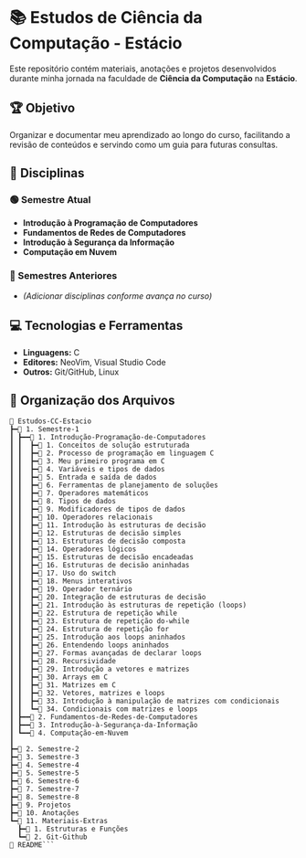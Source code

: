# 📚 Estudos de Ciência da Computação - Estácio

Este repositório contém materiais, anotações e projetos desenvolvidos durante minha jornada na faculdade de **Ciência da Computação** na **Estácio**.

## 🏆 Objetivo

Organizar e documentar meu aprendizado ao longo do curso, facilitando a revisão de conteúdos e servindo como um guia para futuras consultas.

## 📖 Disciplinas

### 🟢 Semestre Atual

- **Introdução à Programação de Computadores**
- **Fundamentos de Redes de Computadores**
- **Introdução à Segurança da Informação**
- **Computação em Nuvem**

### 📌 Semestres Anteriores

- *(Adicionar disciplinas conforme avança no curso)*

## 💻 Tecnologias e Ferramentas

- **Linguagens:** C
- **Editores:** NeoVim, Visual Studio Code
- **Outros:** Git/GitHub, Linux

## 📂 Organização dos Arquivos

```plaintext
📂 Estudos-CC-Estacio
┣━📂 1. Semestre-1
┃ ┣━━📂 1. Introdução-Programação-de-Computadores
┃ ┃  ┣━📝 1. Conceitos de solução estruturada
┃ ┃  ┣━📝 2. Processo de programação em linguagem C
┃ ┃  ┣━📝 3. Meu primeiro programa em C
┃ ┃  ┣━📝 4. Variáveis e tipos de dados
┃ ┃  ┣━📝 5. Entrada e saída de dados
┃ ┃  ┣━📝 6. Ferramentas de planejamento de soluções
┃ ┃  ┣━📝 7. Operadores matemáticos
┃ ┃  ┣━📝 8. Tipos de dados
┃ ┃  ┣━📝 9. Modificadores de tipos de dados
┃ ┃  ┣━📝 10. Operadores relacionais
┃ ┃  ┣━📝 11. Introdução às estruturas de decisão
┃ ┃  ┣━📝 12. Estruturas de decisão simples
┃ ┃  ┣━📝 13. Estruturas de decisão composta
┃ ┃  ┣━📝 14. Operadores lógicos
┃ ┃  ┣━📝 15. Estruturas de decisão encadeadas
┃ ┃  ┣━📝 16. Estruturas de decisão aninhadas
┃ ┃  ┣━📝 17. Uso do switch
┃ ┃  ┣━📝 18. Menus interativos
┃ ┃  ┣━📝 19. Operador ternário
┃ ┃  ┣━📝 20. Integração de estruturas de decisão
┃ ┃  ┣━📝 21. Introdução às estruturas de repetição (loops)
┃ ┃  ┣━📝 22. Estrutura de repetição while
┃ ┃  ┣━📝 23. Estrutura de repetição do-while
┃ ┃  ┣━📝 24. Estrutura de repetição for
┃ ┃  ┣━📝 25. Introdução aos loops aninhados
┃ ┃  ┣━📝 26. Entendendo loops aninhados
┃ ┃  ┣━📝 27. Formas avançadas de declarar loops
┃ ┃  ┣━📝 28. Recursividade
┃ ┃  ┣━📝 29. Introdução a vetores e matrizes
┃ ┃  ┣━📝 30. Arrays em C
┃ ┃  ┣━📝 31. Matrizes em C
┃ ┃  ┣━📝 32. Vetores, matrizes e loops
┃ ┃  ┣━📝 33. Introdução à manipulação de matrizes com condicionais
┃ ┃  ┗━📝 34. Condicionais com matrizes e loops
┃ ┣━━📂 2. Fundamentos-de-Redes-de-Computadores
┃ ┣━━📂 3. Introdução-à-Segurança-da-Informação
┃ ┗━━📂 4. Computação-em-Nuvem
┃
┣━📂 2. Semestre-2
┣━📂 3. Semestre-3
┣━📂 4. Semestre-4
┣━📂 5. Semestre-5
┣━📂 6. Semestre-6
┣━📂 7. Semestre-7
┣━📂 8. Semestre-8
┣━📂 9. Projetos
┣━📂 10. Anotações
┗━📂 11. Materiais-Extras
  ┣━📂 1. Estruturas e Funções
  ┗━📝 2. Git-Github
📄 README```
